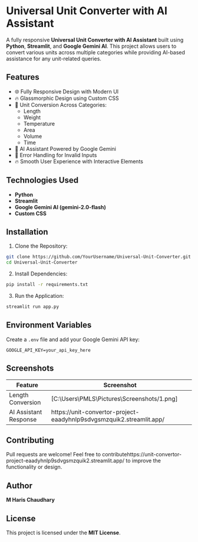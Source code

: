 # Universal Unit Converter with AI Assistant

A fully responsive **Universal Unit Converter with AI Assistant** built using **Python**, **Streamlit**, and **Google Gemini AI**. This project allows users to convert various units across multiple categories while providing AI-based assistance for any unit-related queries.

## Features

- 🌐 Fully Responsive Design with Modern UI
- 🔥 Glassmorphic Design using Custom CSS
- 📏 Unit Conversion Across Categories:
  - Length
  - Weight
  - Temperature
  - Area
  - Volume
  - Time
- 🤖 AI Assistant Powered by Google Gemini
- 📌 Error Handling for Invalid Inputs
- 🔥 Smooth User Experience with Interactive Elements

## Technologies Used

- **Python**
- **Streamlit**
- **Google Gemini AI (gemini-2.0-flash)**
- **Custom CSS**

## Installation

1. Clone the Repository:

```bash
git clone https://github.com/YourUsername/Universal-Unit-Converter.git
cd Universal-Unit-Converter
```

2. Install Dependencies:

```bash
pip install -r requirements.txt
```

3. Run the Application:

```bash
streamlit run app.py
```

## Environment Variables

Create a `.env` file and add your Google Gemini API key:

```env
GOOGLE_API_KEY=your_api_key_here
```

## Screenshots

| Feature               | Screenshot                                                                                                                                   |
| --------------------- | -------------------------------------------------------------------------------------------------------------------------------------------- |
| Length Conversion     | [C:\Users\PMLS\Pictures\Screenshots/1.png] |
| AI Assistant Response | https\://unit-convertor-project-eaadyhnlp9sdvgsmzquik2.streamlit.app/                                                                        |

## Contributing

Pull requests are welcome! Feel free to contributehttps\://unit-convertor-project-eaadyhnlp9sdvgsmzquik2.streamlit.app/ to improve the functionality or design.

## Author

**M Haris Chaudhary**

## License

This project is licensed under the **MIT License**.

